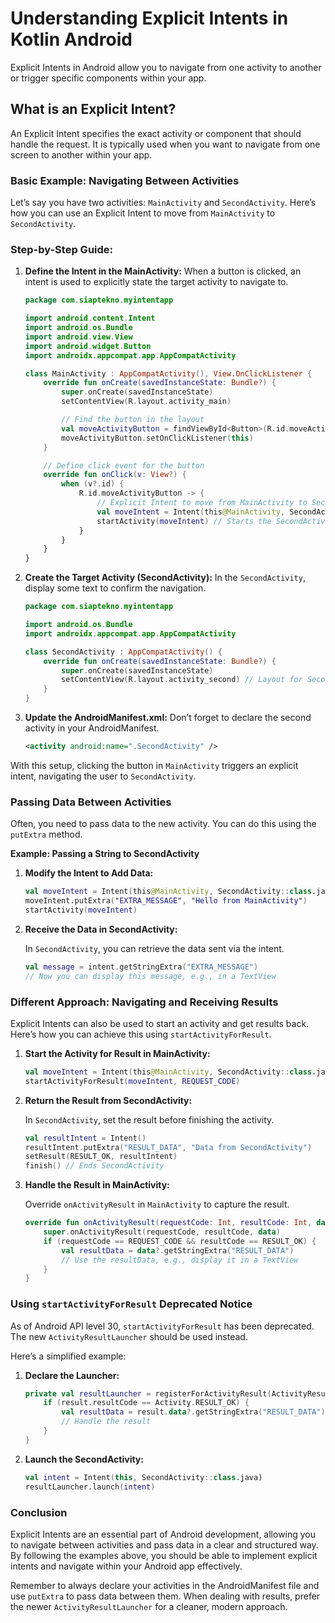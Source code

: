 # Understanding Explicit Intents in Kotlin Android

Explicit Intents in Android allow you to navigate from one activity to another or trigger specific components within your app.

## What is an Explicit Intent?

An Explicit Intent specifies the exact activity or component that should handle the request. It is typically used when you want to navigate from one screen to another within your app.

### Basic Example: Navigating Between Activities

Let’s say you have two activities: `MainActivity` and `SecondActivity`. Here’s how you can use an Explicit Intent to move from `MainActivity` to `SecondActivity`.

### Step-by-Step Guide:

1. **Define the Intent in the MainActivity:**
   When a button is clicked, an intent is used to explicitly state the target activity to navigate to.

   ```kotlin
   package com.siaptekno.myintentapp

   import android.content.Intent
   import android.os.Bundle
   import android.view.View
   import android.widget.Button
   import androidx.appcompat.app.AppCompatActivity

   class MainActivity : AppCompatActivity(), View.OnClickListener {
       override fun onCreate(savedInstanceState: Bundle?) {
           super.onCreate(savedInstanceState)
           setContentView(R.layout.activity_main)

           // Find the button in the layout
           val moveActivityButton = findViewById<Button>(R.id.moveActivityButton)
           moveActivityButton.setOnClickListener(this)
       }

       // Define click event for the button
       override fun onClick(v: View?) {
           when (v?.id) {
               R.id.moveActivityButton -> {
                   // Explicit Intent to move from MainActivity to SecondActivity
                   val moveIntent = Intent(this@MainActivity, SecondActivity::class.java)
                   startActivity(moveIntent) // Starts the SecondActivity
               }
           }
       }
   }
   ```

2. **Create the Target Activity (SecondActivity):**
   In the `SecondActivity`, display some text to confirm the navigation.

   ```kotlin
   package com.siaptekno.myintentapp

   import android.os.Bundle
   import androidx.appcompat.app.AppCompatActivity

   class SecondActivity : AppCompatActivity() {
       override fun onCreate(savedInstanceState: Bundle?) {
           super.onCreate(savedInstanceState)
           setContentView(R.layout.activity_second) // Layout for SecondActivity
       }
   }
   ```

3. **Update the AndroidManifest.xml:**
   Don’t forget to declare the second activity in your AndroidManifest.

   ```xml
   <activity android:name=".SecondActivity" />
   ```

With this setup, clicking the button in `MainActivity` triggers an explicit intent, navigating the user to `SecondActivity`.

### Passing Data Between Activities

Often, you need to pass data to the new activity. You can do this using the `putExtra` method.

**Example: Passing a String to SecondActivity**

1. **Modify the Intent to Add Data:**

   ```kotlin
   val moveIntent = Intent(this@MainActivity, SecondActivity::class.java)
   moveIntent.putExtra("EXTRA_MESSAGE", "Hello from MainActivity")
   startActivity(moveIntent)
   ```

2. **Receive the Data in SecondActivity:**

   In `SecondActivity`, you can retrieve the data sent via the intent.

   ```kotlin
   val message = intent.getStringExtra("EXTRA_MESSAGE")
   // Now you can display this message, e.g., in a TextView
   ```

### Different Approach: Navigating and Receiving Results

Explicit Intents can also be used to start an activity and get results back. Here’s how you can achieve this using `startActivityForResult`.

1. **Start the Activity for Result in MainActivity:**

   ```kotlin
   val moveIntent = Intent(this@MainActivity, SecondActivity::class.java)
   startActivityForResult(moveIntent, REQUEST_CODE)
   ```

2. **Return the Result from SecondActivity:**

   In `SecondActivity`, set the result before finishing the activity.

   ```kotlin
   val resultIntent = Intent()
   resultIntent.putExtra("RESULT_DATA", "Data from SecondActivity")
   setResult(RESULT_OK, resultIntent)
   finish() // Ends SecondActivity
   ```

3. **Handle the Result in MainActivity:**

   Override `onActivityResult` in `MainActivity` to capture the result.

   ```kotlin
   override fun onActivityResult(requestCode: Int, resultCode: Int, data: Intent?) {
       super.onActivityResult(requestCode, resultCode, data)
       if (requestCode == REQUEST_CODE && resultCode == RESULT_OK) {
           val resultData = data?.getStringExtra("RESULT_DATA")
           // Use the resultData, e.g., display it in a TextView
       }
   }
   ```

### Using `startActivityForResult` Deprecated Notice
As of Android API level 30, `startActivityForResult` has been deprecated. The new `ActivityResultLauncher` should be used instead. 

Here’s a simplified example:

1. **Declare the Launcher:**

   ```kotlin
   private val resultLauncher = registerForActivityResult(ActivityResultContracts.StartActivityForResult()) { result ->
       if (result.resultCode == Activity.RESULT_OK) {
           val resultData = result.data?.getStringExtra("RESULT_DATA")
           // Handle the result
       }
   }
   ```

2. **Launch the SecondActivity:**

   ```kotlin
   val intent = Intent(this, SecondActivity::class.java)
   resultLauncher.launch(intent)
   ```

### Conclusion

Explicit Intents are an essential part of Android development, allowing you to navigate between activities and pass data in a clear and structured way. By following the examples above, you should be able to implement explicit intents and navigate within your Android app effectively.

Remember to always declare your activities in the AndroidManifest file and use `putExtra` to pass data between them. When dealing with results, prefer the newer `ActivityResultLauncher` for a cleaner, modern approach.